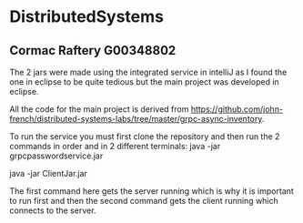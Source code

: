 # DistributedSystems
## Cormac Raftery G00348802
The 2 jars were made using the integrated service in intelliJ as I found the one in eclipse to be quite tedious but the main project was developed in eclipse.

All the code for the main project is derived from https://github.com/john-french/distributed-systems-labs/tree/master/grpc-async-inventory.

To run the service you must first clone the repository and then run the 2 commands in order and in 2 different terminals:
java -jar grpcpasswordservice.jar

java -jar ClientJar.jar

The first command here gets the server running which is why it is important to run first and then the second command gets the client running which connects to the server.
